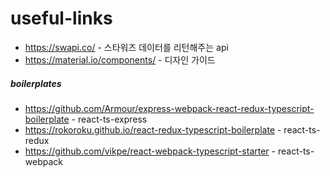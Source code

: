 # useful-links

- https://swapi.co/ - 스타워즈 데이터를 리턴해주는 api
- https://material.io/components/ - 디자인 가이드

##### boilerplates
- https://github.com/Armour/express-webpack-react-redux-typescript-boilerplate - react-ts-express
- https://rokoroku.github.io/react-redux-typescript-boilerplate - react-ts-redux
- https://github.com/vikpe/react-webpack-typescript-starter - react-ts-webpack
